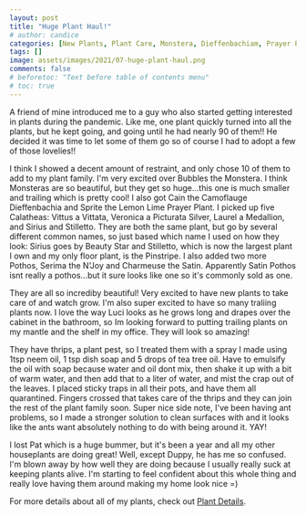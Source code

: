 ```yaml
---
layout: post
title: "Huge Plant Haul!"
# author: candice
categories: [New Plants, Plant Care, Monstera, Dieffenbachiam, Prayer Plant, Calathea, Pothos]
tags: []
image: assets/images/2021/07-huge-plant-haul.png
comments: false
# beforetoc: "Text before table of contents menu"
# toc: true
---
```


A friend of mine introduced me to a guy who also started getting interested in plants during the pandemic. Like me, one plant quickly turned into all the plants, but he kept going, and going until he had nearly 90 of them!!  He decided it was time to let some of them go so of course I had to adopt a few of those lovelies!!  

I think I showed a decent amount of restraint, and only chose 10 of them to add to my plant family.  I'm very excited over Bubbles the Monstera.  I think Monsteras are so beautiful, but they get so huge...this one is much smaller and trailing which is pretty cool! I also got Cain the Camoflauge Dieffenbachia and Sprite the Lemon Lime Prayer Plant.  I picked up five Calatheas: Vittus a Vittata, Veronica a Picturata Silver, Laurel a Medallion, and Sirius and Stilletto. They are both the same plant, but go by several different common names, so just based which name I used on how they look: Sirius goes by Beauty Star and Stilletto, which is now the largest plant I own and my only floor plant, is the Pinstripe.  I also added two more Pothos, Serima the N'Joy and Charmeuse the Satin.  Apparently Satin Pothos isnt really a pothos...but it sure looks like one so it's commonly sold as one.

They are all so incrediby beautiful! Very excited to have new plants to take care of and watch grow. I'm also super excited to have so many traliing plants now.  I love the way Luci looks as he grows long and drapes over the cabinet in the bathroom, so Im looking forward to putting trailing plants on my mantle and the shelf in my office. They will look so amazing!

They have thrips, a plant pest, so I treated them with a spray I made using 1tsp neem oil, 1 tsp dish soap and 5 drops of tea tree oil.  Have to emulsify the oil with soap because water and oil dont mix, then shake it up with a bit of warm water, and then add that to a liter of water, and mist the crap out of the leaves. I placed sticky traps in all their pots, and have them all quarantined.  Fingers crossed that takes care of the thrips and they can join the rest of the plant family soon.  Super nice side note, I've been having ant problems, so I made a stronger solution to clean surfaces with and it looks like the ants want absolutely nothing to do with being around it. YAY!

I lost Pat which is a huge bummer, but it's been a year and all my other houseplants are doing great! Well, except Duppy, he has me so confused. I'm blown away by how well they are doing because I usually really suck at keeping plants alive.  I'm starting to feel confident about this whole thing and really love having them around making my home look nice =)


For more details about all of my plants, check out [Plant Details](../details).
